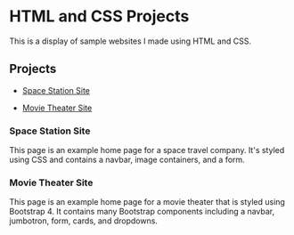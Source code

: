 # HTML and CSS Projects

This is a display of sample websites I made using HTML and CSS.

## Projects

* [Space Station Site](https://github.com/jacobshinta/HTML-and-CSS-Projects/tree/main/project)

* [Movie Theater Site](https://github.com/jacobshinta/HTML-and-CSS-Projects/tree/main/bootstrap4_project)

### Space Station Site

This page is an example home page for a space travel company. It's styled using CSS and contains a navbar, image containers, and a form.

### Movie Theater Site

This page is an example home page for a movie theater that is styled using Bootstrap 4. It contains many Bootstrap components including a navbar, jumbotron, form, cards, and dropdowns.

